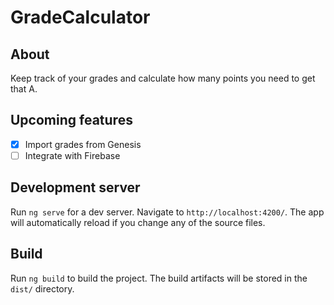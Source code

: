 # GradeCalculator

## About
Keep track of your grades and calculate how many points you need to get that A.

## Upcoming features

- [x] Import grades from Genesis
- [ ] Integrate with Firebase

## Development server

Run `ng serve` for a dev server. Navigate to `http://localhost:4200/`. The app will automatically reload if you change any of the source files.

## Build

Run `ng build` to build the project. The build artifacts will be stored in the `dist/` directory.
